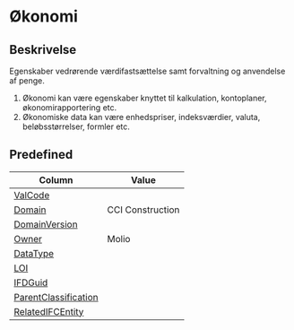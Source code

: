 # Økonomi

## Beskrivelse

Egenskaber vedrørende værdifastsættelse samt forvaltning og
anvendelse af penge.

1. Økonomi kan være egenskaber knyttet til kalkulation,
   kontoplaner, økonomirapportering etc.
2. Økonomiske data kan være enhedspriser,
   indeksværdier, valuta, beløbsstørrelser, formler etc.

## Predefined

| Column                                                              | Value            |
| ------------------------------------------------------------------- | ---------------- |
| [ValCode](../../Attributes/ValCode.md)                              |                  |
| [Domain](../../Attributes/Domain.md)                                | CCI Construction |
| [DomainVersion](../../Attributes/DomainVersion.md)                  |                  |
| [Owner](../../Attributes/Owner.md)                                  | Molio            |
| [DataType](../../Attributes/DataType.md)                            |                  |
| [LOI](../../Attributes/LOI.md)                                      |                  |
| [IFDGuid](../../Attributes/IFDGuid.md)                              |                  |
| [ParentClassification](../../Attributes/IFCParentClassification.md) |                  |
| [RelatedIFCEntity](../../Attributes/RelatedIFCEntity.md)            |                  |

